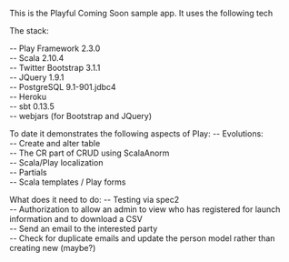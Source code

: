 This is the Playful Coming Soon sample app. It uses the following tech

The stack:

-- Play Framework 2.3.0  
-- Scala 2.10.4  
-- Twitter Bootstrap 3.1.1  
-- JQuery 1.9.1  
-- PostgreSQL 9.1-901.jdbc4  
-- Heroku  
-- sbt 0.13.5   
-- webjars (for Bootstrap and JQuery)  

To date it demonstrates the following aspects of Play:
-- Evolutions:  
	-- Create and alter table  
-- The CR part of CRUD using ScalaAnorm  
-- Scala/Play localization  
-- Partials  
-- Scala templates / Play forms  

What does it need to do:
-- Testing via spec2  
-- Authorization to allow an admin to view who has registered for launch information and to download a CSV  
-- Send an email to the interested party  
-- Check for duplicate emails and update the person model rather than creating new (maybe?)  

